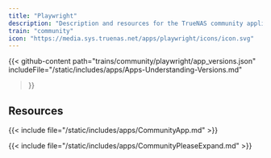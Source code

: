 ```yaml
---
title: "Playwright"
description: "Description and resources for the TrueNAS community application called Playwright."
train: "community"
icon: "https://media.sys.truenas.net/apps/playwright/icons/icon.svg"
---
```


{{< github-content 
    path="trains/community/playwright/app_versions.json"
	includeFile="/static/includes/apps/Apps-Understanding-Versions.md"
>}}

## Resources

{{< include file="/static/includes/apps/CommunityApp.md" >}}

{{< include file="/static/includes/apps/CommunityPleaseExpand.md" >}}
